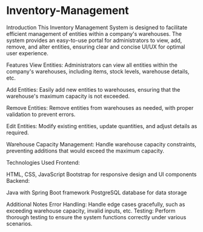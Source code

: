 # Inventory-Management
Introduction
This Inventory Management System is designed to facilitate efficient management of entities within a company's warehouses. The system provides an easy-to-use portal for administrators to view, add, remove, and alter entities, ensuring clear and concise UI/UX for optimal user experience.

Features
View Entities: Administrators can view all entities within the company's warehouses, including items, stock levels, warehouse details, etc.

Add Entities: Easily add new entities to warehouses, ensuring that the warehouse's maximum capacity is not exceeded.

Remove Entities: Remove entities from warehouses as needed, with proper validation to prevent errors.

Edit Entities: Modify existing entities, update quantities, and adjust details as required.

Warehouse Capacity Management: Handle warehouse capacity constraints, preventing additions that would exceed the maximum capacity.

Technologies Used
Frontend:

HTML, CSS, JavaScript
Bootstrap for responsive design and UI components
Backend:

Java with Spring Boot framework
PostgreSQL database for data storage

Additional Notes
Error Handling: Handle edge cases gracefully, such as exceeding warehouse capacity, invalid inputs, etc.
Testing: Perform thorough testing to ensure the system functions correctly under various scenarios.